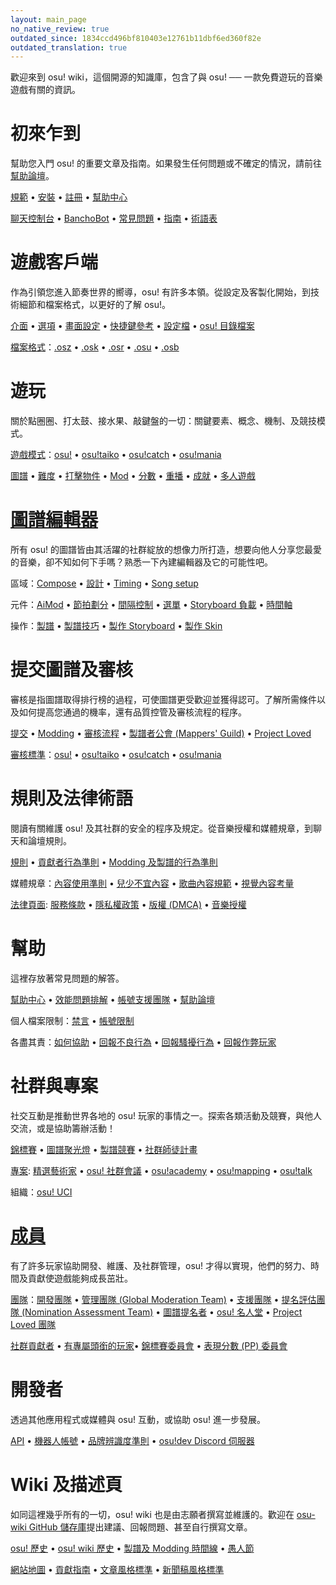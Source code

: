 ```yaml
---
layout: main_page
no_native_review: true
outdated_since: 1834ccd496bf810403e12761b11dbf6ed360f82e
outdated_translation: true
---
```


<!-- Do not add any empty lines inside this div. -->

<div class="wiki-main-page__blurb">
歡迎來到 osu! wiki，這個開源的知識庫，包含了與 osu! ── 一款免費遊玩的音樂遊戲有關的資訊。
</div>

<div class="wiki-main-page__panels">
<div class="wiki-main-page-panel wiki-main-page-panel--full">

# 初來乍到

幫助您入門 osu! 的重要文章及指南。如果發生任何問題或不確定的情況，請前往[幫助論壇](https://osu.ppy.sh/forum/5)。

[規範](/wiki/Rules) • [安裝](/wiki/Client/Installation) • [註冊](/wiki/Registration) • [幫助中心](/wiki/Help_centre)

[聊天控制台](/wiki/Client/Interface/Chat_console) • [BanchoBot](/wiki/BanchoBot) • [常見問題](/wiki/FAQ) • [指南](/wiki/Guides) • [術語表](/wiki/Glossary)

</div>
<div class="wiki-main-page-panel">

# 遊戲客戶端

作為引領您進入節奏世界的嚮導，osu! 有許多本領。從設定及客製化開始，到技術細節和檔案格式，以更好的了解 osu!。

[介面](/wiki/Client/Interface) • [選項](/wiki/Client/Options) • [畫面設定](/wiki/Client/Interface/Visual_settings) • [快捷鍵參考](/wiki/Client/Keyboard_shortcuts) • [設定檔](/wiki/Client/Program_files/User_configuration_file) • [osu! 目錄檔案](/wiki/Client/Program_files)

[檔案格式](/wiki/Client/File_formats)：[.osz](/wiki/osu!_File_Formats/Osz_(file_format)) • [.osk](/wiki/osu!_File_Formats/Osk_(file_format)) • [.osr](/wiki/osu!_File_Formats/Osr_(file_format)) • [.osu](/wiki/osu!_File_Formats/Osu_(file_format)) • [.osb](/wiki/osu!_File_Formats/Osb_(file_format))

</div>
<div class="wiki-main-page-panel">

# 遊玩

關於點圈圈、打太鼓、接水果、敲鍵盤的一切：關鍵要素、概念、機制、及競技模式。

[遊戲模式](/wiki/Game_mode)：[osu!](/wiki/Game_mode/osu!) • [osu!taiko](/wiki/Game_mode/osu!taiko) • [osu!catch](/wiki/Game_mode/osu!catch) • [osu!mania](/wiki/Game_mode/osu!mania)

[圖譜](/wiki/Beatmap) • [難度](/wiki/Beatmap/Difficulty) • [打擊物件](/wiki/Hit_object) • [Mod](/wiki/Game_modifier) • [分數](/wiki/Gameplay/Score) • [重播](/wiki/Gameplay/Replay) • [成就](/wiki/Medals) • [多人遊戲](/wiki/Client/Interface/Multiplayer)

</div>
<div class="wiki-main-page-panel">

# [圖譜編輯器](/wiki/Client/Beatmap_editor)

所有 osu! 的圖譜皆由其活躍的社群綻放的想像力所打造，想要向他人分享您最愛的音樂，卻不知如何下手嗎？熟悉一下內建編輯器及它的可能性吧。

區域：[Compose](/wiki/Client/Beatmap_editor/Compose) • [設計](/wiki/Client/Beatmap_editor/Design) • [Timing](/wiki/Client/Beatmap_editor/Timing) • [Song setup](/wiki/Client/Beatmap_editor/Song_Setup)

元件：[AiMod](/wiki/Client/Beatmap_editor/AiMod) • [節拍劃分](/wiki/Client/Beatmap_editor/Beat_Snap_Divisor) • [間隔控制](/wiki/Client/Beatmap_editor/Distance_snap) • [選單](/wiki/Client/Beatmap_editor/Menu) • [Storyboard 負載](/wiki/Client/Beatmap_editor/SB_Load) • [時間軸](/wiki/Client/Beatmap_editor/Timelines)

操作：[製譜](/wiki/Beatmapping) • [製譜技巧](/wiki/Mapping_techniques) • [製作 Storyboard](/wiki/Storyboard#storyboarding) • [製作 Skin](/wiki/Skinning)

</div>
<div class="wiki-main-page-panel">

# 提交圖譜及審核

審核是指圖譜取得排行榜的過程，可使圖譜更受歡迎並獲得認可。了解所需條件以及如何提高您通過的機率，還有品質控管及審核流程的程序。

[提交](/wiki/Submission) • [Modding](/wiki/Modding) • [審核流程](/wiki/Beatmap_ranking_procedure) • [製譜者公會 (Mappers' Guild)](/wiki/Community/Mappers_Guild) • [Project Loved](/wiki/Community/Project_Loved)

[審核標準](/wiki/Ranking_Criteria)：[osu!](/wiki/Ranking_Criteria/osu!) • [osu!taiko](/wiki/Ranking_Criteria/osu!taiko) • [osu!catch](/wiki/Ranking_Criteria/osu!catch) • [osu!mania](/wiki/Ranking_Criteria/osu!mania)

</div>
<div class="wiki-main-page-panel">

# 規則及法律術語

閱讀有關維護 osu! 及其社群的安全的程序及規定。從音樂授權和媒體規章，到聊天和論壇規則。

[規則](/wiki/Rules) • [貢獻者行為準則](/wiki/Contributor_Code_of_Conduct) • [Modding 及製譜的行為準則](/wiki/Rules/Code_of_Conduct_for_Modding_and_Mapping)

媒體規章：[內容使用準則](/wiki/Rules/Content_Usage_Guidelines) • [兒少不宜內容](/wiki/Rules/Explicit_Content) • [歌曲內容規範](/wiki/Rules/Song_Content_Rules) • [視覺內容考量](/wiki/Rules/Visual_Content_Considerations)

[法律頁面](/wiki/Legal): [服務條款](/wiki/Legal/Terms) • [隱私權政策](/wiki/Legal/Privacy) • [版權 (DMCA)](/wiki/Legal/Copyright) • [音樂授權](/wiki/Legal/Music_licensing)

</div>
<div class="wiki-main-page-panel">

# 幫助

這裡存放著常見問題的解答。

[幫助中心](/wiki/Help_centre) • [效能問題排解](/wiki/Performance_troubleshooting) • [帳號支援團隊](/wiki/People/The_Team/Account_support_team) • [幫助論壇](https://osu.ppy.sh/forum/5)

個人檔案限制：[禁言](/wiki/Silence) • [帳號限制](/wiki/Help_centre/Account_restrictions)

各盡其責：[如何協助](/wiki/Community/How_you_can_help!) • [回報不良行為](/wiki/Reporting_bad_behaviour) • [回報騷擾行為](/wiki/Reporting_bad_behaviour/Abuse) • [回報作弊玩家](/wiki/Reporting_bad_behaviour/Handling_foul_play)

</div>
<div class="wiki-main-page-panel">

# 社群與專案

社交互動是推動世界各地的 osu! 玩家的事情之一。探索各類活動及競賽，與他人交流，或是協助籌辦活動！

[錦標賽](/wiki/Tournaments) • [圖譜聚光燈](/wiki/Beatmap_Spotlights) • [製譜競賽](/wiki/Contests) • [社群師徒計畫](/wiki/Community/Community_Mentorship_Program)

[專案](/wiki/Community/Projects): [精選藝術家](/wiki/Featured_Artists) • [osu! 社群會議](/wiki/Community/osu!_community_meetings) • [osu!academy](/wiki/Community/Video_series/osu!academy) • [osu!mapping](/wiki/Community/Video_series/osu!mapping) • [osu!talk](/wiki/Community/Video_series/osu!talk)

組織：[osu! UCI](/wiki/Community/Organisations/osu!_UCI)

</div>
<div class="wiki-main-page-panel">

# [成員](/wiki/People)

有了許多玩家協助開發、維護、及社群管理，osu! 才得以實現，他們的努力、時間及貢獻使遊戲能夠成長茁壯。
    
[團隊](/wiki/People/The_Team)：[開發團隊](/wiki/People/The_Team/Developers) • [管理團隊 (Global Moderation Team)](/wiki/People/The_Team/Global_Moderation_Team) • [支援團隊](/wiki/People/The_Team/Support_Team) • [提名評估團隊 (Nomination Assessment Team)](/wiki/People/The_Team/Nomination_Assessment_Team) • [圖譜提名者](/wiki/People/The_Team/Beatmap_Nominators) • [osu! 名人堂](/wiki/People/The_Team/osu!_Alumni) • [Project Loved 團隊](/wiki/People/The_Team/Project_Loved_Team)

[社群貢獻者](/wiki/People/Community_Contributors) • [有專屬頭銜的玩家](/wiki/People/Users_with_unique_titles)• [錦標賽委員會](/wiki/People/Tournament_Committee) • [表現分數 (PP) 委員會](/wiki/People/Performance_Points_Committee)

</div>
<div class="wiki-main-page-panel">

# 開發者
    
透過其他應用程式或媒體與 osu! 互動，或協助 osu! 進一步發展。

[API](/wiki/osu!api) • [機器人帳號](/wiki/Bot_account) • [品牌辨識度準則](/wiki/Brand_identity_guidelines) • [osu!dev Discord 伺服器](/wiki/Community/osu!dev_Discord_server)

</div>
<div class="wiki-main-page-panel">

# Wiki 及描述頁

如同這裡幾乎所有的一切，osu! wiki 也是由志願者撰寫並維護的。歡迎在 [osu-wiki GitHub 儲存庫](https://github.com/ppy/osu-wiki)提出建議、回報問題、甚至自行撰寫文章。
    
[osu! 歷史](/wiki/History_of_osu!) • [osu! wiki 歷史](/wiki/History_of_osu!/osu!_wiki) • [製譜及 Modding 時間線](/wiki/Mapping_and_Modding_Timeline) • [愚人節](/wiki/History_of_osu!/April_Fools)

[網站地圖](/wiki/Sitemap) • [貢獻指南](/wiki/osu!_wiki/Contribution_guide) • [文章風格標準](/wiki/Article_styling_criteria) • [新聞稿風格標準](/wiki/News_styling_criteria)

</div>
</div>
